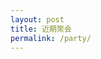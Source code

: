 ```yaml
---
layout: post
title: 近期聚会
permalink: /party/
---
```

<img src="http://ww3.sinaimg.cn/large/0066lh88jw1ereqwypl1jj318g0xcak0.jpg" alt="">
<br>
<br>
<img src="http://ww1.sinaimg.cn/large/0066lh88jw1ererjgnrinj30qo0zkn0y.jpg" alt="">
<br>
<br>
<img src="http://ww2.sinaimg.cn/large/0066lh88jw1ererjhxdodj30hs0nq0ut.jpg" alt="">

